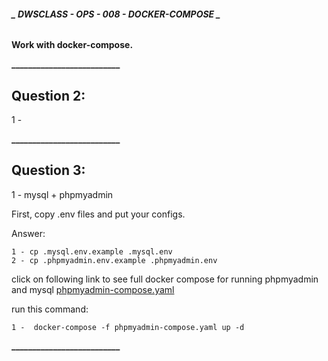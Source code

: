 ###### **_ DWSCLASS - OPS - 008 - DOCKER-COMPOSE _**

**Work with docker-compose.** 
 
 **__________________________**
 
## **Question 2:**
 1 - 

**__________________________**

## **Question 3:**
 1 - mysql + phpmyadmin

First, copy .env files and put your configs.

Answer:
```
1 - cp .mysql.env.example .mysql.env
2 - cp .phpmyadmin.env.example .phpmyadmin.env
```
click on following link to see full docker compose for running phpmyadmin and mysql
[phpmyadmin-compose.yaml](https://github.com/falahatiali/cheatsheet-compose-docker/blob/master/phpmyadmin-compose.yaml)

run this command:
```
1 -  docker-compose -f phpmyadmin-compose.yaml up -d

```

**__________________________**
